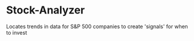 # Stock-Analyzer
Locates trends in data for S&amp;P 500 companies to create 'signals' for when to invest
